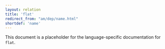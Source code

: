 ```yaml
---
layout: relation
title: 'flat'
redirect_from: "am/dep/name.html"
shortdef: 'name'
---
```


This document is a placeholder for the language-specific documentation
for `flat`.
